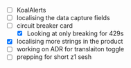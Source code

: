 * [ ] KoalAlerts
* [ ] localising the data capture fields
* [ ] circuit breaker card
  * [x] Looking at only breaking for 429s
* [x] localising more strings in the product
* [ ] working on ADR for translaiton toggle
* [ ] prepping for short z1 sesh
